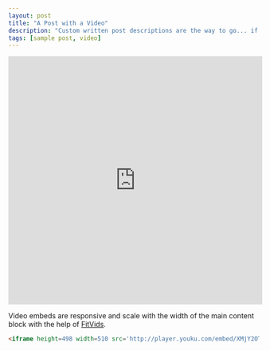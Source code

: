 ```yaml
---
layout: post
title: "A Post with a Video"
description: "Custom written post descriptions are the way to go... if you're not lazy."
tags: [sample post, video]
---
```


<iframe height=498 width=510 src='http://player.youku.com/embed/XMjY2OTM3OTk5Mg==' frameborder=0 'allowfullscreen'></iframe>

Video embeds are responsive and scale with the width of the main content block with the help of [FitVids](http://fitvidsjs.com/).

```html
<iframe height=498 width=510 src='http://player.youku.com/embed/XMjY2OTM3OTk5Mg==' frameborder=0 'allowfullscreen'></iframe>
```
